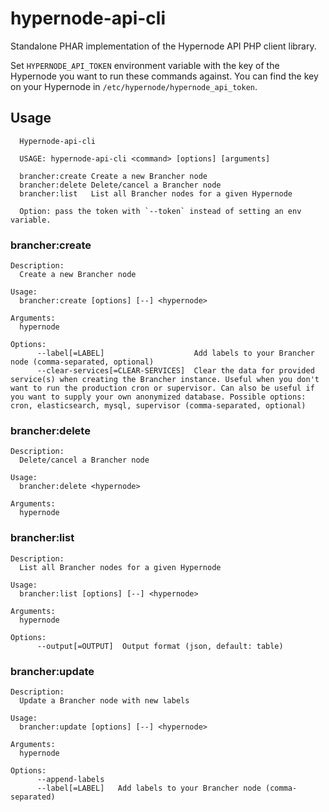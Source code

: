 # hypernode-api-cli

Standalone PHAR implementation of the Hypernode API PHP client library.

Set `HYPERNODE_API_TOKEN` environment variable with the key of the Hypernode you want to run these commands against. You can find the key on your Hypernode in `/etc/hypernode/hypernode_api_token`.

## Usage

```
  Hypernode-api-cli

  USAGE: hypernode-api-cli <command> [options] [arguments]

  brancher:create Create a new Brancher node
  brancher:delete Delete/cancel a Brancher node
  brancher:list   List all Brancher nodes for a given Hypernode

  Option: pass the token with `--token` instead of setting an env variable.
```

### brancher:create

```
Description:
  Create a new Brancher node

Usage:
  brancher:create [options] [--] <hypernode>

Arguments:
  hypernode                              

Options:
      --label[=LABEL]                    Add labels to your Brancher node (comma-separated, optional)
      --clear-services[=CLEAR-SERVICES]  Clear the data for provided service(s) when creating the Brancher instance. Useful when you don't want to run the production cron or supervisor. Can also be useful if you want to supply your own anonymized database. Possible options: cron, elasticsearch, mysql, supervisor (comma-separated, optional)
```

### brancher:delete

```
Description:
  Delete/cancel a Brancher node

Usage:
  brancher:delete <hypernode>

Arguments:
  hypernode 
```

### brancher:list

```
Description:
  List all Brancher nodes for a given Hypernode

Usage:
  brancher:list [options] [--] <hypernode>

Arguments:
  hypernode              

Options:
      --output[=OUTPUT]  Output format (json, default: table)
```

### brancher:update

```
Description:
  Update a Brancher node with new labels

Usage:
  brancher:update [options] [--] <hypernode>

Arguments:
  hypernode             

Options:
      --append-labels   
      --label[=LABEL]   Add labels to your Brancher node (comma-separated)
```

